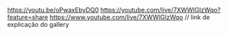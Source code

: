 https://youtu.be/oPwaxEbyDQ0
https://youtube.com/live/7XWWlGIzWqo?feature=share https://www.youtube.com/live/7XWWlGIzWqo // link de explicação do gallery